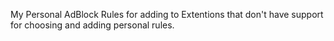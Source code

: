 My Personal AdBlock Rules for adding to Extentions that don't have support for choosing and adding personal rules.
